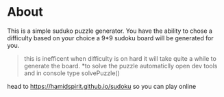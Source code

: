 # About 
This is a simple suduko puzzle generator.
You have the ability to chose a difficulty based on your choice a 9*9 sudoku board will be generated for you.
> this is inefficent when difficulty is on hard it will take quite a while to generate the board.
*to solve the puzzle automaticlly open dev tools and in console type solvePuzzle()

head to https://hamidspirit.github.io/sudoku so you can play online